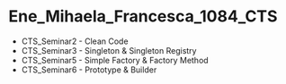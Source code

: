 # Ene_Mihaela_Francesca_1084_CTS

- CTS_Seminar2 - Clean Code
- CTS_Seminar3 - Singleton & Singleton Registry
- CTS_Seminar5 - Simple Factory & Factory Method
- CTS_Seminar6 - Prototype & Builder
